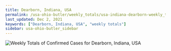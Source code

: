```yaml
---
title: Dearborn, Indiana, USA
permalink: /usa-ohio-butler/weekly_totals/usa-indiana-dearborn-weekly_totals.html
last_updated: Dec 2, 2021
keywords: ["Dearborn, Indiana, USA", "weekly totals"]
sidebar: usa-ohio-butler_sidebar
---
```


![Weekly Totals of Confirmed Cases for Dearborn, Indiana, USA](/covid_tracker/images/graphs/usa-indiana-dearborn-weekly_totals_graph.png)
